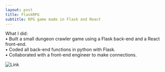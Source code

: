 ```yaml
---
layout: post
title: FlaskRPG
subtitle: RPG game made in Flask and React
---
```

What I did:   
• Built a small dungeon crawler game using a Flask back-end and a React front-end.  
• Coded all back-end functions in python with Flask.  
• Collaborated with a front-end engineer to make connections. 

![Link](https://wonderful-shirley-70c868.netlify.com/)
